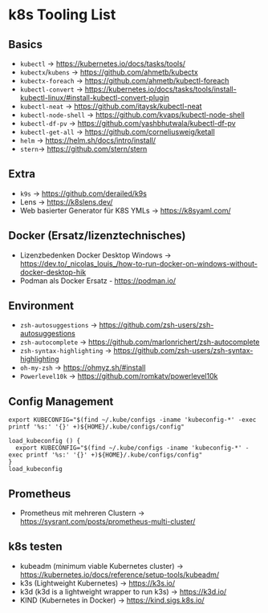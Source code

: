 # k8s Tooling List

## Basics

- `kubectl` -> https://kubernetes.io/docs/tasks/tools/
- `kubectx`/`kubens` -> https://github.com/ahmetb/kubectx
- `kubectx-foreach` -> https://github.com/ahmetb/kubectl-foreach
- `kubectl-convert` ->  https://kubernetes.io/docs/tasks/tools/install-kubectl-linux/#install-kubectl-convert-plugin
- `kubectl-neat` -> https://github.com/itaysk/kubectl-neat
- `kubectl-node-shell` -> https://github.com/kvaps/kubectl-node-shell
- `kubectl-df-pv` -> https://github.com/yashbhutwala/kubectl-df-pv
- `kubectl-get-all` -> https://github.com/corneliusweig/ketall
- `helm` -> https://helm.sh/docs/intro/install/
- `stern`-> https://github.com/stern/stern

## Extra

- `k9s` -> https://github.com/derailed/k9s
- Lens -> https://k8slens.dev/
- Web basierter Generator für K8S YMLs -> https://k8syaml.com/

## Docker (Ersatz/lizenztechnisches)

- Lizenzbedenken Docker Desktop Windows -> https://dev.to/_nicolas_louis_/how-to-run-docker-on-windows-without-docker-desktop-hik
- Podman als Docker Ersatz - https://podman.io/

## Environment

- `zsh-autosuggestions` -> https://github.com/zsh-users/zsh-autosuggestions
- `zsh-autocomplete` -> https://github.com/marlonrichert/zsh-autocomplete
- `zsh-syntax-highlighting` -> https://github.com/zsh-users/zsh-syntax-highlighting
- `oh-my-zsh` -> https://ohmyz.sh/#install
- `Powerlevel10k` -> https://github.com/romkatv/powerlevel10k

## Config Management

```
export KUBECONFIG="$(find ~/.kube/configs -iname 'kubeconfig-*' -exec printf '%s:' '{}' +)${HOME}/.kube/configs/config"

load_kubeconfig () {
  export KUBECONFIG="$(find ~/.kube/configs -iname 'kubeconfig-*' -exec printf '%s:' '{}' +)${HOME}/.kube/configs/config"
}
load_kubeconfig
```

## Prometheus

- Prometheus mit mehreren Clustern -> https://sysrant.com/posts/prometheus-multi-cluster/

## k8s testen

- kubeadm (minimum viable Kubernetes cluster) -> https://kubernetes.io/docs/reference/setup-tools/kubeadm/
- k3s (Lightweight Kubernetes) -> https://k3s.io/
- k3d (k3d is a lightweight wrapper to run k3s) -> https://k3d.io/
- KIND (Kubernetes in Docker) -> https://kind.sigs.k8s.io/
